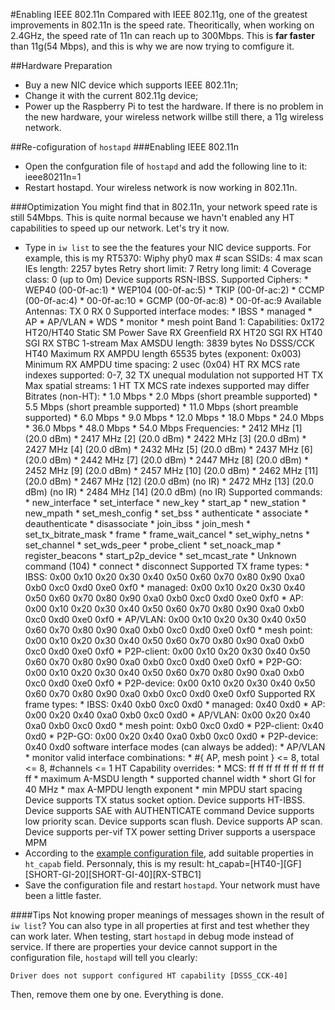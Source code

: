 #Enabling IEEE 802.11n
Compared with IEEE 802.11g, one of the greatest improvements in 802.11n is the speed rate. Theoritically, when working on 2.4GHz, the speed rate of 11n can reach up to 300Mbps. This is **far faster** than 11g(54 Mbps), and this is why we are now trying to comfigure it.

##Hardware Preparation
* Buy a new NIC device which supports IEEE 802.11n;
* Change it with the current 802.11g device;
* Power up the Raspberry Pi to test the hardware. If there is no problem in the new hardware, your wireless network willbe still there, a 11g wireless network.

##Re-cofiguration of `hostapd`
###Enabling IEEE 802.11n
* Open the confguration file of `hostapd` and add the following line to it:
		ieee80211n=1
* Restart hostapd. Your wireless network is now working in 802.11n.

###Optimization
You might find that in 802.11n, your network speed rate is still 54Mbps. This is quite normal because we havn't enabled any HT capabilities to speed up our network. Let's try it now.

* Type in `iw list` to see the the features your NIC device supports. For example, this is my RT5370:
		Wiphy phy0
        max # scan SSIDs: 4
        max scan IEs length: 2257 bytes
        Retry short limit: 7
        Retry long limit: 4
        Coverage class: 0 (up to 0m)
        Device supports RSN-IBSS.
        Supported Ciphers:
                * WEP40 (00-0f-ac:1)
                * WEP104 (00-0f-ac:5)
                * TKIP (00-0f-ac:2)
                * CCMP (00-0f-ac:4)
                * 00-0f-ac:10
                * GCMP (00-0f-ac:8)
                * 00-0f-ac:9
        Available Antennas: TX 0 RX 0
        Supported interface modes:
                 * IBSS
                 * managed
                 * AP
                 * AP/VLAN
                 * WDS
                 * monitor
                 * mesh point
        Band 1:
                Capabilities: 0x172
                        HT20/HT40
                        Static SM Power Save
                        RX Greenfield
                        RX HT20 SGI
                        RX HT40 SGI
                        RX STBC 1-stream
                        Max AMSDU length: 3839 bytes
                        No DSSS/CCK HT40
                Maximum RX AMPDU length 65535 bytes (exponent: 0x003)
                Minimum RX AMPDU time spacing: 2 usec (0x04)
                HT RX MCS rate indexes supported: 0-7, 32
                TX unequal modulation not supported
                HT TX Max spatial streams: 1
                HT TX MCS rate indexes supported may differ
                Bitrates (non-HT):
                        * 1.0 Mbps
                        * 2.0 Mbps (short preamble supported)
                        * 5.5 Mbps (short preamble supported)
                        * 11.0 Mbps (short preamble supported)
                        * 6.0 Mbps
                        * 9.0 Mbps
                        * 12.0 Mbps
                        * 18.0 Mbps
                        * 24.0 Mbps
                        * 36.0 Mbps
                        * 48.0 Mbps
                        * 54.0 Mbps
                Frequencies:
                        * 2412 MHz [1] (20.0 dBm)
                        * 2417 MHz [2] (20.0 dBm)
                        * 2422 MHz [3] (20.0 dBm)
                        * 2427 MHz [4] (20.0 dBm)
                        * 2432 MHz [5] (20.0 dBm)
                        * 2437 MHz [6] (20.0 dBm)
                        * 2442 MHz [7] (20.0 dBm)
                        * 2447 MHz [8] (20.0 dBm)
                        * 2452 MHz [9] (20.0 dBm)
                        * 2457 MHz [10] (20.0 dBm)
                        * 2462 MHz [11] (20.0 dBm)
                        * 2467 MHz [12] (20.0 dBm) (no IR)
                        * 2472 MHz [13] (20.0 dBm) (no IR)
                        * 2484 MHz [14] (20.0 dBm) (no IR)
        Supported commands:
                 * new_interface
                 * set_interface
                 * new_key
                 * start_ap
                 * new_station
                 * new_mpath
                 * set_mesh_config
                 * set_bss
                 * authenticate
                 * associate
                 * deauthenticate
                 * disassociate
                 * join_ibss
                 * join_mesh
                 * set_tx_bitrate_mask
                 * frame
                 * frame_wait_cancel
                 * set_wiphy_netns
                 * set_channel
                 * set_wds_peer
                 * probe_client
                 * set_noack_map
                 * register_beacons
                 * start_p2p_device
                 * set_mcast_rate
                 * Unknown command (104)
                 * connect
                 * disconnect
        Supported TX frame types:
                 * IBSS: 0x00 0x10 0x20 0x30 0x40 0x50 0x60 0x70 0x80 0x90 0xa0 0xb0 0xc0 0xd0 0xe0 0xf0
                 * managed: 0x00 0x10 0x20 0x30 0x40 0x50 0x60 0x70 0x80 0x90 0xa0 0xb0 0xc0 0xd0 0xe0 0xf0
                 * AP: 0x00 0x10 0x20 0x30 0x40 0x50 0x60 0x70 0x80 0x90 0xa0 0xb0 0xc0 0xd0 0xe0 0xf0
                 * AP/VLAN: 0x00 0x10 0x20 0x30 0x40 0x50 0x60 0x70 0x80 0x90 0xa0 0xb0 0xc0 0xd0 0xe0 0xf0
                 * mesh point: 0x00 0x10 0x20 0x30 0x40 0x50 0x60 0x70 0x80 0x90 0xa0 0xb0 0xc0 0xd0 0xe0 0xf0
                 * P2P-client: 0x00 0x10 0x20 0x30 0x40 0x50 0x60 0x70 0x80 0x90 0xa0 0xb0 0xc0 0xd0 0xe0 0xf0
                 * P2P-GO: 0x00 0x10 0x20 0x30 0x40 0x50 0x60 0x70 0x80 0x90 0xa0 0xb0 0xc0 0xd0 0xe0 0xf0
                 * P2P-device: 0x00 0x10 0x20 0x30 0x40 0x50 0x60 0x70 0x80 0x90 0xa0 0xb0 0xc0 0xd0 0xe0 0xf0
        Supported RX frame types:
                 * IBSS: 0x40 0xb0 0xc0 0xd0
                 * managed: 0x40 0xd0
                 * AP: 0x00 0x20 0x40 0xa0 0xb0 0xc0 0xd0
                 * AP/VLAN: 0x00 0x20 0x40 0xa0 0xb0 0xc0 0xd0
                 * mesh point: 0xb0 0xc0 0xd0
                 * P2P-client: 0x40 0xd0
                 * P2P-GO: 0x00 0x20 0x40 0xa0 0xb0 0xc0 0xd0
                 * P2P-device: 0x40 0xd0
        software interface modes (can always be added):
                 * AP/VLAN
                 * monitor
        valid interface combinations:
                 * #{ AP, mesh point } <= 8,
                   total <= 8, #channels <= 1
        HT Capability overrides:
                 * MCS: ff ff ff ff ff ff ff ff ff ff
                 * maximum A-MSDU length
                 * supported channel width
                 * short GI for 40 MHz
                 * max A-MPDU length exponent
                 * min MPDU start spacing
        Device supports TX status socket option.
        Device supports HT-IBSS.
        Device supports SAE with AUTHENTICATE command
        Device supports low priority scan.
        Device supports scan flush.
        Device supports AP scan.
        Device supports per-vif TX power setting
        Driver supports a userspace MPM
* According to the [example configuration file](http://w1.fi/cgit/hostap/plain/hostapd/hostapd.conf), add suitable properties in `ht_capab` field. Personnaly, this is my result:
		ht_capab=[HT40-][GF][SHORT-GI-20][SHORT-GI-40][RX-STBC1]
* Save the configuration file and restart `hostapd`. Your network must have been a little faster.

####Tips
Not knowing proper meanings of messages shown in the result of `iw list`? You can also type in all properties at first and test whether they can work later. When testing, start `hostapd` in debug mode instead of service. If there are properties your device cannot support in the configuration file, `hostapd` will tell you clearly:

	Driver does not support configured HT capability [DSSS_CCK-40]

Then, remove them one by one. Everything is done.
